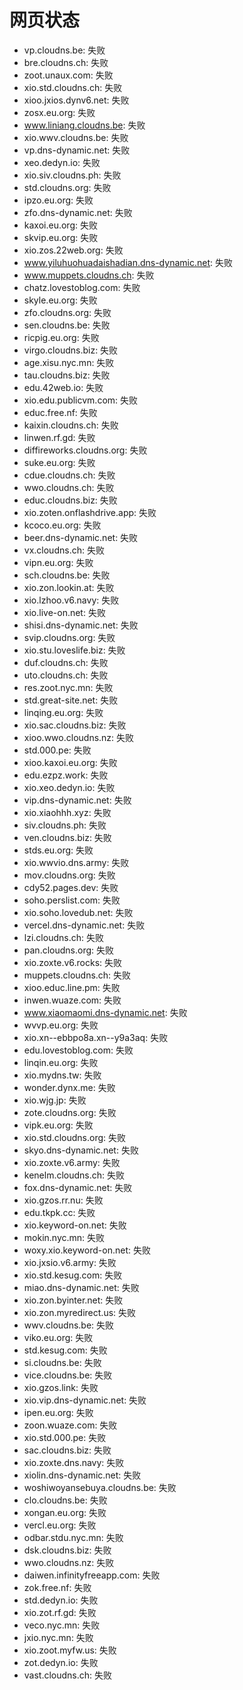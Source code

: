 # 网页状态
- vp.cloudns.be: 失败
- bre.cloudns.ch: 失败
- zoot.unaux.com: 失败
- xio.std.cloudns.ch: 失败
- xioo.jxios.dynv6.net: 失败
- zosx.eu.org: 失败
- www.liniang.cloudns.be: 失败
- xio.wwv.cloudns.be: 失败
- vp.dns-dynamic.net: 失败
- xeo.dedyn.io: 失败
- xio.siv.cloudns.ph: 失败
- std.cloudns.org: 失败
- ipzo.eu.org: 失败
- zfo.dns-dynamic.net: 失败
- kaxoi.eu.org: 失败
- skvip.eu.org: 失败
- xio.zos.22web.org: 失败
- www.yiluhuohuadaishadian.dns-dynamic.net: 失败
- www.muppets.cloudns.ch: 失败
- chatz.lovestoblog.com: 失败
- skyle.eu.org: 失败
- zfo.cloudns.org: 失败
- sen.cloudns.be: 失败
- ricpig.eu.org: 失败
- virgo.cloudns.biz: 失败
- age.xisu.nyc.mn: 失败
- tau.cloudns.biz: 失败
- edu.42web.io: 失败
- xio.edu.publicvm.com: 失败
- educ.free.nf: 失败
- kaixin.cloudns.ch: 失败
- linwen.rf.gd: 失败
- diffireworks.cloudns.org: 失败
- suke.eu.org: 失败
- cdue.cloudns.ch: 失败
- wwo.cloudns.ch: 失败
- educ.cloudns.biz: 失败
- xio.zoten.onflashdrive.app: 失败
- kcoco.eu.org: 失败
- beer.dns-dynamic.net: 失败
- vx.cloudns.ch: 失败
- vipn.eu.org: 失败
- sch.cloudns.be: 失败
- xio.zon.lookin.at: 失败
- xio.lzhoo.v6.navy: 失败
- xio.live-on.net: 失败
- shisi.dns-dynamic.net: 失败
- svip.cloudns.org: 失败
- xio.stu.loveslife.biz: 失败
- duf.cloudns.ch: 失败
- uto.cloudns.ch: 失败
- res.zoot.nyc.mn: 失败
- std.great-site.net: 失败
- linqing.eu.org: 失败
- xio.sac.cloudns.biz: 失败
- xioo.wwo.cloudns.nz: 失败
- std.000.pe: 失败
- xioo.kaxoi.eu.org: 失败
- edu.ezpz.work: 失败
- xio.xeo.dedyn.io: 失败
- vip.dns-dynamic.net: 失败
- xio.xiaohhh.xyz: 失败
- siv.cloudns.ph: 失败
- ven.cloudns.biz: 失败
- stds.eu.org: 失败
- xio.wwvio.dns.army: 失败
- mov.cloudns.org: 失败
- cdy52.pages.dev: 失败
- soho.perslist.com: 失败
- xio.soho.lovedub.net: 失败
- vercel.dns-dynamic.net: 失败
- lzi.cloudns.ch: 失败
- pan.cloudns.org: 失败
- xio.zoxte.v6.rocks: 失败
- muppets.cloudns.ch: 失败
- xioo.educ.line.pm: 失败
- inwen.wuaze.com: 失败
- www.xiaomaomi.dns-dynamic.net: 失败
- wvvp.eu.org: 失败
- xio.xn--ebbpo8a.xn--y9a3aq: 失败
- edu.lovestoblog.com: 失败
- linqin.eu.org: 失败
- xio.mydns.tw: 失败
- wonder.dynx.me: 失败
- xio.wjg.jp: 失败
- zote.cloudns.org: 失败
- vipk.eu.org: 失败
- xio.std.cloudns.org: 失败
- skyo.dns-dynamic.net: 失败
- xio.zoxte.v6.army: 失败
- kenelm.cloudns.ch: 失败
- fox.dns-dynamic.net: 失败
- xio.gzos.rr.nu: 失败
- edu.tkpk.cc: 失败
- xio.keyword-on.net: 失败
- mokin.nyc.mn: 失败
- woxy.xio.keyword-on.net: 失败
- xio.jxsio.v6.army: 失败
- xio.std.kesug.com: 失败
- miao.dns-dynamic.net: 失败
- xio.zon.byinter.net: 失败
- xio.zon.myredirect.us: 失败
- wwv.cloudns.be: 失败
- viko.eu.org: 失败
- std.kesug.com: 失败
- si.cloudns.be: 失败
- vice.cloudns.be: 失败
- xio.gzos.link: 失败
- xio.vip.dns-dynamic.net: 失败
- ipen.eu.org: 失败
- zoon.wuaze.com: 失败
- xio.std.000.pe: 失败
- sac.cloudns.biz: 失败
- xio.zoxte.dns.navy: 失败
- xiolin.dns-dynamic.net: 失败
- woshiwoyansebuya.cloudns.be: 失败
- clo.cloudns.be: 失败
- xongan.eu.org: 失败
- vercl.eu.org: 失败
- odbar.stdu.nyc.mn: 失败
- dsk.cloudns.biz: 失败
- wwo.cloudns.nz: 失败
- daiwen.infinityfreeapp.com: 失败
- zok.free.nf: 失败
- std.dedyn.io: 失败
- xio.zot.rf.gd: 失败
- veco.nyc.mn: 失败
- jxio.nyc.mn: 失败
- xio.zoot.myfw.us: 失败
- zot.dedyn.io: 失败
- vast.cloudns.ch: 失败
